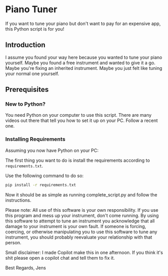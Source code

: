 # Piano Tuner

If you want to tune your piano but don't want to pay for an expensive app, this Python script is for you!

## Introduction

I assume you found your way here because you wanted to tune your piano yourself. Maybe you found a free instrument and wanted to give it a go.  
Maybe you're fixing an inherited instrument. Maybe you just felt like tuning your normal one yourself.

## Prerequisites

### New to Python?

You need Python on your computer to use this script. There are many videos out there that tell you how to set it up on your PC. Follow a recent one.

### Installing Requirements

Assuming you now have Python on your PC:

The first thing you want to do is install the requirements according to `requirements.txt`.

Use the following command to do so:

```bash
pip install -r requirements.txt
```

Now it should be as simple as running complete_script.py and follow the instructions.

Please note: All use of this software is your own responsibility. If you use this program and mess up your instrument, don't come running. 
By using this software to attempt to tune an instrument you acknowledge that all damage to your instrument is your own fault. 
If someone is forcing, coercing, or otherwise manipulating you to use this software to tune any instrument, you should probably reevaluate your relationship with that person.

Small disclaimer: I made Copilot make this in one afternoon. If you think it's shit please open a copilot chat and tell them to fix it. 

Best Regards,
Jens

